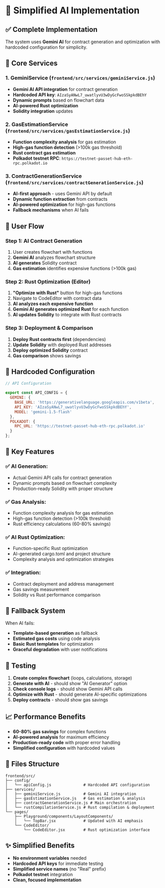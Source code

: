 # 🚀 Simplified AI Implementation

## ✅ **Complete Implementation**

The system uses **Gemini AI** for contract generation and optimization with hardcoded configuration for simplicity.

## 🔧 **Core Services**

### 1. **GeminiService** (`frontend/src/services/geminiService.js`)
- **Gemini AI API integration** for contract generation
- **Hardcoded API key**: `AIzaSyANwL7_uwatlyvU3wDyGcFwoSSkpkdBEhY`
- **Dynamic prompts** based on flowchart data
- **AI-powered Rust optimization** 
- **Solidity integration** updates

### 2. **GasEstimationService** (`frontend/src/services/gasEstimationService.js`)
- **Function complexity analysis** for gas estimation
- **High-gas function detection** (>100k gas threshold)
- **Rust contract gas estimation**
- **Polkadot testnet RPC**: `https://testnet-passet-hub-eth-rpc.polkadot.io`

### 3. **ContractGenerationService** (`frontend/src/services/contractGenerationService.js`)
- **AI-first approach** - uses Gemini API by default
- **Dynamic function extraction** from contracts
- **AI-powered optimization** for high-gas functions
- **Fallback mechanisms** when AI fails

## 🎯 **User Flow**

### **Step 1: AI Contract Generation**
1. User creates flowchart with functions
2. **Gemini AI** analyzes flowchart structure
3. **AI generates** Solidity contract
4. **Gas estimation** identifies expensive functions (>100k gas)

### **Step 2: Rust Optimization (Editor)**
1. **"Optimize with Rust"** button for high-gas functions
2. Navigate to CodeEditor with contract data
3. **AI analyzes each expensive function**
4. **Gemini AI generates optimized Rust** for each function
5. **AI updates Solidity** to integrate with Rust contracts

### **Step 3: Deployment & Comparison**
1. **Deploy Rust contracts first** (dependencies)
2. **Update Solidity** with deployed Rust addresses
3. **Deploy optimized Solidity** contract
4. **Gas comparison** shows savings

## 🔑 **Hardcoded Configuration**

```javascript
// API Configuration

export const API_CONFIG = {
  GEMINI: {
    BASE_URL: 'https://generativelanguage.googleapis.com/v1beta',
    API_KEY: 'AIzaSyANwL7_uwatlyvU3wDyGcFwoSSkpkdBEhY',
    MODEL: 'gemini-1.5-flash'
  },
  POLKADOT: {
    RPC_URL: 'https://testnet-passet-hub-eth-rpc.polkadot.io'
  }
};
```

## 🚀 **Key Features**

### ✅ **AI Generation**:
- Actual Gemini API calls for contract generation
- Dynamic prompts based on flowchart complexity
- Production-ready Solidity with proper structure

### ✅ **Gas Analysis**:
- Function complexity analysis for gas estimation
- High-gas function detection (>100k threshold)
- Rust efficiency calculations (60-80% savings)

### ✅ **AI Rust Optimization**:
- Function-specific Rust optimization
- AI-generated cargo.toml and project structure
- Complexity analysis and optimization strategies

### ✅ **Integration**:
- Contract deployment and address management
- Gas savings measurement
- Solidity vs Rust performance comparison

## 🔄 **Fallback System**

When AI fails:
- **Template-based generation** as fallback
- **Estimated gas costs** using code analysis
- **Basic Rust templates** for optimization
- **Graceful degradation** with user notifications

## 🎯 **Testing**

1. **Create complex flowchart** (loops, calculations, storage)
2. **Generate with AI** - should show "AI Generator" option
3. **Check console logs** - should show Gemini API calls
4. **Optimize with Rust** - should generate AI-specific optimizations
5. **Deploy contracts** - should show gas savings

## 📈 **Performance Benefits**

- **60-80% gas savings** for complex functions
- **AI-powered analysis** for maximum efficiency
- **Production-ready code** with proper error handling
- **Simplified configuration** with hardcoded values

## 🔧 **Files Structure**

```
frontend/src/
├── config/
│   └── apiConfig.js              # Hardcoded API configuration
├── services/
│   ├── geminiService.js          # Gemini AI integration
│   ├── gasEstimationService.js   # Gas estimation & analysis
│   ├── contractGenerationService.js # Main orchestration
│   └── rustCompilationService.js # Rust compilation & deployment
└── pages/
    ├── Playground/components/LayoutComponents/
    │   └── TopBar.jsx            # Updated with AI emphasis
    └── CodeEditor/
        └── CodeEditor.jsx        # Rust optimization interface
```

## ✨ **Simplified Benefits**

- **No environment variables** needed
- **Hardcoded API keys** for immediate testing
- **Simplified service names** (no "Real" prefix)
- **Polkadot testnet** integration
- **Clean, focused implementation** 